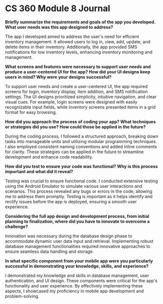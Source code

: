 # CS 360 Module 8 Journal

**Briefly summarize the requirements and goals of the app you developed. What user needs was this app designed to address?**

The app I developed aimed to address the user's need for efficient inventory management. It allowed users to log in, view, add, update, and delete items in their inventory. Additionally, the app provided SMS notifications for low inventory levels, enhancing inventory monitoring and management.

**What screens and features were necessary to support user needs and produce a user-centered UI for the app? How did your UI designs keep users in mind? Why were your designs successful?**

To support user needs and create a user-centered UI, the app required screens for login, inventory display, item addition, and SMS notification settings. The UI designs prioritized simplicity, intuitive navigation, and clear visual cues. For example, login screens were designed with easily recognizable input fields, while inventory screens presented items in a grid format for easy browsing.

**How did you approach the process of coding your app? What techniques or strategies did you use? How could those be applied in the future?**

During the coding process, I followed a structured approach, breaking down tasks into manageable units and utilizing modular programming techniques. I also employed consistent naming conventions and added inline comments for clarity. These strategies can be applied in the future to streamline development and enhance code readability.

**How did you test to ensure your code was functional? Why is this process important and what did it reveal?**

Testing was crucial to ensure functional code. I conducted extensive testing using the Android Emulator to simulate various user interactions and scenarios. This process revealed any bugs or errors in the code, allowing me to address them promptly. Testing is important as it helps identify and rectify issues before the app is deployed, ensuring a smooth user experience.

**Considering the full app design and development process, from initial planning to finalization, where did you have to innovate to overcome a challenge?**

Innovation was necessary during the database design phase to accommodate dynamic user data input and retrieval. Implementing robust database management functionalities required innovative approaches to ensure seamless data handling and storage.

**In what specific component from your mobile app were you particularly successful in demonstrating your knowledge, skills, and experience?**

I demonstrated my knowledge and skills in database management, user authentication, and UI design. These components were critical for the app's functionality and user experience. By effectively implementing these aspects, I showcased my proficiency in mobile app development and problem-solving.





